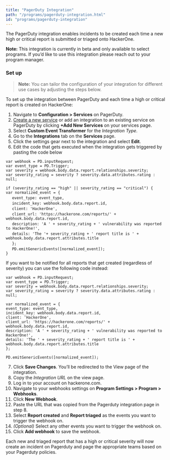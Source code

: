```yaml
---
title: "PagerDuty Integration"
path: "/programs/pagerduty-integration.html"
id: "programs/pagerduty-integration"
---
```


<style>
.contents {
  margin-left: 1.45rem;
  margin-right: 1.45rem;
  border-radius: 0.3em;
  width: 60%;
}
</style>

The PagerDuty integration enables incidents to be created each time a new high or critical report is submitted or triaged onto HackerOne.

<div class="betanote" markdown="1">
<b>Note:</b> This integration is currently in beta and only available to select programs. If you’d like to use this integration please reach out to your program manager.
</div>

### Set up

> **Note:** You can tailor the configuration of your integration for different use cases by adjusting the steps below.

To set up the integration between PagerDuty and each time a high or critical report is created on HackerOne:

1. Navigate to **Configuration > Services** on PagerDuty.
2. [Create a new service](https://support.pagerduty.com/docs/services-and-integrations#section-events-api-v2) or add an integration to an existing service on PagerDuty by clicking **+Add New Services** on your services page.
3. Select **Custom Event Transformer** for the *Integration Type*.
4. Go to the **Integrations** tab on the **Services** page.
5. Click the settings gear next to the integration and select **Edit**.
6. Edit the code that gets executed when the integration gets triggered by pasting the code below

`var webhook = PD.inputRequest;`
<br>`var event_type = PD.Trigger;`
<br>`var severity = webhook.body.data.report.relationships.severity;`
<br>`var severity_rating = severity ? severity.data.attributes.rating : null;`

`if (severity_rating == "high" || severity_rating == "critical") {`
  <br> `var normalized_event = {`
    <br>&nbsp;&nbsp;&nbsp;&nbsp;&nbsp;`event_type: event_type,`
    <br>&nbsp;&nbsp;&nbsp;&nbsp;&nbsp;`incident_key: webhook.body.data.report.id,`
    <br>&nbsp;&nbsp;&nbsp;&nbsp;&nbsp;`client: 'HackerOne',`
    <br>&nbsp;&nbsp;&nbsp;&nbsp;&nbsp;`client_url: 'https://hackerone.com/reports/' + webhook.body.data.report.id,`
    <br>&nbsp;&nbsp;&nbsp;&nbsp;&nbsp;`description: 'A ' + severity_rating + ' vulnerability was reported to HackerOne!',`
    <br>&nbsp;&nbsp;&nbsp;&nbsp;&nbsp;`details: 'The '+ severity_rating + ' report title is ' + webhook.body.data.report.attributes.title`
  <br>&nbsp;&nbsp;&nbsp;&nbsp;&nbsp;`};`
  <br>&nbsp;&nbsp;&nbsp;&nbsp;&nbsp;`PD.emitGenericEvents([normalized_event]);`
<br>`}`


If you want to be notified for all reports that get created (regardless of severity) you can use the following code instead:

`var webhook = PD.inputRequest;`
<br>`var event_type = PD.Trigger;`
<br>`var severity = webhook.body.data.report.relationships.severity;`
<br>`var severity_rating = severity ? severity.data.attributes.rating : null;`

`var normalized_event = {`
  <br> `event_type: event_type,`
  <br> `incident_key: webhook.body.data.report.id,`
  <br> `client: 'HackerOne',`
  <br> `client_url: 'https://hackerone.com/reports/' + webhook.body.data.report.id,`
  <br> `description: 'A ' + severity_rating + ' vulnerability was reported to HackerOne!',`
  <br> `details: 'The ' + severity_rating + ' report title is ' + webhook.body.data.report.attributes.title`
<br> `};`

`PD.emitGenericEvents([normalized_event]);`

7. Click **Save Changes**. You’ll be redirected to the View page of the integration.
8. Copy the *Integration URL* on the view page.
9. Log in to your account on hackerone.com.
10. Navigate to your webhooks settings on **Program Settings > Program > Webhooks**.
11. Click **New Webhook**.
12. Paste the URL that was copied from the Pagerduty integration page in step 8.
13. Select **Report created** and **Report triaged** as the events you want to trigger the webhook on.
14. *(Optional)* Select any other events you want to trigger the webhook on.
15. Click **Add webhook** to save the webhook.

Each new and triaged report that has a high or critical severity will now create an incident on Pagerduty and page the appropriate teams based on your Pagerduty policies.
